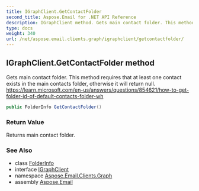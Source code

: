 ```yaml
---
title: IGraphClient.GetContactFolder
second_title: Aspose.Email for .NET API Reference
description: IGraphClient method. Gets main contact folder. This method requires that at least one contact exists in the main contacts folder otherwise it will return null. https//learn.microsoft.com/enus/answers/questions/854621/howtogetfolderidofdefaultcontactsfolderwh
type: docs
weight: 340
url: /net/aspose.email.clients.graph/igraphclient/getcontactfolder/
---
```

## IGraphClient.GetContactFolder method

Gets main contact folder. This method requires that at least one contact exists in the main contacts folder, otherwise it will return null. https://learn.microsoft.com/en-us/answers/questions/854621/how-to-get-folder-id-of-default-contacts-folder-wh

```csharp
public FolderInfo GetContactFolder()
```

### Return Value

Returns main contact folder.

### See Also

* class [FolderInfo](../../folderinfo/)
* interface [IGraphClient](../)
* namespace [Aspose.Email.Clients.Graph](../../igraphclient/)
* assembly [Aspose.Email](../../../)


